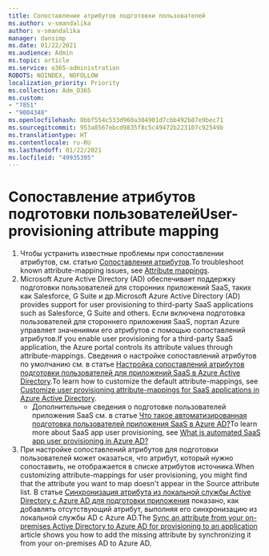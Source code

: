 ```yaml
---
title: Сопоставление атрибутов подготовки пользователей
ms.author: v-smandalika
author: v-smandalika
manager: dansimp
ms.date: 01/22/2021
ms.audience: Admin
ms.topic: article
ms.service: o365-administration
ROBOTS: NOINDEX, NOFOLLOW
localization_priority: Priority
ms.collection: Adm_O365
ms.custom:
- "7851"
- "9004348"
ms.openlocfilehash: 8bbf554c533d960a304901d7cbb492b87e9bec71
ms.sourcegitcommit: 953a8567ebcd9835f8c5c49472b223107c92549b
ms.translationtype: HT
ms.contentlocale: ru-RU
ms.lasthandoff: 01/22/2021
ms.locfileid: "49935395"
---
```

# <a name="user-provisioning-attribute-mapping"></a><span data-ttu-id="090d4-102">Сопоставление атрибутов подготовки пользователей</span><span class="sxs-lookup"><span data-stu-id="090d4-102">User-provisioning attribute mapping</span></span>

1. <span data-ttu-id="090d4-103">Чтобы устранить известные проблемы при сопоставлении атрибутов, см. статью [Сопоставления атрибутов](https://docs.microsoft.com/azure/active-directory/app-provisioning/known-issues#attribute-mappings).</span><span class="sxs-lookup"><span data-stu-id="090d4-103">To troubleshoot known attribute-mapping issues, see [Attribute mappings](https://docs.microsoft.com/azure/active-directory/app-provisioning/known-issues#attribute-mappings).</span></span> 
2. <span data-ttu-id="090d4-104">Microsoft Azure Active Directory (AD) обеспечивает поддержку подготовки пользователей для сторонних приложений SaaS, таких как Salesforce, G Suite и др.</span><span class="sxs-lookup"><span data-stu-id="090d4-104">Microsoft Azure Active Directory (AD) provides support for user provisioning to third-party SaaS applications such as Salesforce, G Suite and others.</span></span> <span data-ttu-id="090d4-105">Если включена подготовка пользователей для стороннего приложения SaaS, портал Azure управляет значениями его атрибутов с помощью сопоставлений атрибутов.</span><span class="sxs-lookup"><span data-stu-id="090d4-105">If you enable user provisioning for a third-party SaaS application, the Azure portal controls its attribute values through attribute-mappings.</span></span> <span data-ttu-id="090d4-106">Сведения о настройке сопоставлений атрибутов по умолчанию см. в статье [Настройка сопоставлений атрибутов подготовки пользователей для приложений SaaS в Azure Active Directory](https://docs.microsoft.com/azure/active-directory/app-provisioning/customize-application-attributes).</span><span class="sxs-lookup"><span data-stu-id="090d4-106">To learn how to customize the default attribute-mappings, see [Customize user provisioning attribute-mappings for SaaS applications in Azure Active Directory](https://docs.microsoft.com/azure/active-directory/app-provisioning/customize-application-attributes).</span></span>
    - <span data-ttu-id="090d4-107">Дополнительные сведения о подготовке пользователей приложения SaaS см. в статье [Что такое автоматизированная подготовка пользователей приложения SaaS в Azure AD?](https://docs.microsoft.com/azure/active-directory/app-provisioning/user-provisioning)</span><span class="sxs-lookup"><span data-stu-id="090d4-107">To learn more about SaaS app user provisioning, see [What is automated SaaS app user provisioning in Azure AD?](https://docs.microsoft.com/azure/active-directory/app-provisioning/user-provisioning)</span></span> 
3. <span data-ttu-id="090d4-108">При настройке сопоставлений атрибутов для подготовки пользователей может оказаться, что атрибут, который нужно сопоставить, не отображается в списке атрибутов источника.</span><span class="sxs-lookup"><span data-stu-id="090d4-108">When customizing attribute-mappings for user provisioning, you might find that the attribute you want to map doesn't appear in the Source attribute list.</span></span> <span data-ttu-id="090d4-109">В статье [Синхронизация атрибута из локальной службы Active Directory с Azure AD для подготовки приложения](https://docs.microsoft.com/azure/active-directory/app-provisioning/user-provisioning-sync-attributes-for-mapping) показано, как добавлять отсутствующий атрибут, выполняя его синхронизацию из локальной службы AD с Azure AD.</span><span class="sxs-lookup"><span data-stu-id="090d4-109">The [Sync an attribute from your on-premises Active Directory to Azure AD for provisioning to an application](https://docs.microsoft.com/azure/active-directory/app-provisioning/user-provisioning-sync-attributes-for-mapping) article shows you how to add the missing attribute by synchronizing it from your on-premises AD to Azure AD.</span></span>
